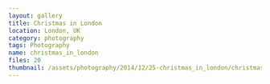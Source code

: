 ```yaml
---
layout: gallery
title: Christmas in London
location: London, UK
category: photography
tags: Photography
name: christmas_in_london
files: 20
thumbnail: /assets/photography/2014/12/25-christmas_in_london/christmas_in_london-7.jpg
---
```

